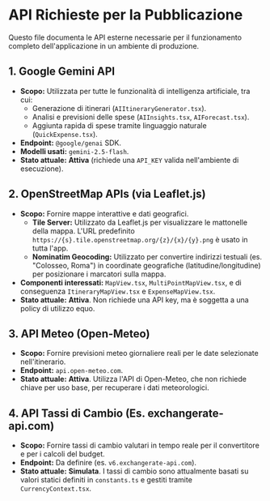 # API Richieste per la Pubblicazione

Questo file documenta le API esterne necessarie per il funzionamento completo dell'applicazione in un ambiente di produzione.

## 1. Google Gemini API

- **Scopo:** Utilizzata per tutte le funzionalità di intelligenza artificiale, tra cui:
  - Generazione di itinerari (`AIItineraryGenerator.tsx`).
  - Analisi e previsioni delle spese (`AIInsights.tsx`, `AIForecast.tsx`).
  - Aggiunta rapida di spese tramite linguaggio naturale (`QuickExpense.tsx`).
- **Endpoint:** `@google/genai` SDK.
- **Modelli usati:** `gemini-2.5-flash`.
- **Stato attuale:** **Attiva** (richiede una `API_KEY` valida nell'ambiente di esecuzione).

## 2. OpenStreetMap APIs (via Leaflet.js)

- **Scopo:** Fornire mappe interattive e dati geografici.
  - **Tile Server:** Utilizzato da Leaflet.js per visualizzare le mattonelle della mappa. L'URL predefinito `https://{s}.tile.openstreetmap.org/{z}/{x}/{y}.png` è usato in tutta l'app.
  - **Nominatim Geocoding:** Utilizzato per convertire indirizzi testuali (es. "Colosseo, Roma") in coordinate geografiche (latitudine/longitudine) per posizionare i marcatori sulla mappa.
- **Componenti interessati:** `MapView.tsx`, `MultiPointMapView.tsx`, e di conseguenza `ItineraryMapView.tsx` e `ExpenseMapView.tsx`.
- **Stato attuale:** **Attiva**. Non richiede una API key, ma è soggetta a una policy di utilizzo equo.

## 3. API Meteo (Open-Meteo)

- **Scopo:** Fornire previsioni meteo giornaliere reali per le date selezionate nell'itinerario.
- **Endpoint:** `api.open-meteo.com`.
- **Stato attuale:** **Attiva**. Utilizza l'API di Open-Meteo, che non richiede chiave per uso base, per recuperare i dati meteorologici.

## 4. API Tassi di Cambio (Es. exchangerate-api.com)

- **Scopo:** Fornire tassi di cambio valutari in tempo reale per il convertitore e per i calcoli del budget.
- **Endpoint:** Da definire (es. `v6.exchangerate-api.com`).
- **Stato attuale:** **Simulata**. I tassi di cambio sono attualmente basati su valori statici definiti in `constants.ts` e gestiti tramite `CurrencyContext.tsx`.